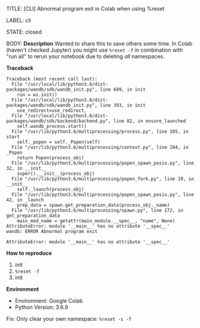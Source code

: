 TITLE:
[CLI]  Abnormal program exit in Colab when using %reset 

LABEL:
cli

STATE:
closed

BODY:
**Description**
Wanted to share this to save others some time. In Colab (haven't checked Jupyter) you might use `%reset -f` in combination with "run all" to rerun your notebook due to deleting *all* namespaces. 

**Traceback**
```
Traceback (most recent call last):
  File "/usr/local/lib/python3.6/dist-packages/wandb/sdk/wandb_init.py", line 689, in init
    run = wi.init()
  File "/usr/local/lib/python3.6/dist-packages/wandb/sdk/wandb_init.py", line 393, in init
    use_redirect=use_redirect,
  File "/usr/local/lib/python3.6/dist-packages/wandb/sdk/backend/backend.py", line 82, in ensure_launched
    self.wandb_process.start()
  File "/usr/lib/python3.6/multiprocessing/process.py", line 105, in start
    self._popen = self._Popen(self)
  File "/usr/lib/python3.6/multiprocessing/context.py", line 284, in _Popen
    return Popen(process_obj)
  File "/usr/lib/python3.6/multiprocessing/popen_spawn_posix.py", line 32, in __init__
    super().__init__(process_obj)
  File "/usr/lib/python3.6/multiprocessing/popen_fork.py", line 19, in __init__
    self._launch(process_obj)
  File "/usr/lib/python3.6/multiprocessing/popen_spawn_posix.py", line 42, in _launch
    prep_data = spawn.get_preparation_data(process_obj._name)
  File "/usr/lib/python3.6/multiprocessing/spawn.py", line 172, in get_preparation_data
    main_mod_name = getattr(main_module.__spec__, "name", None)
AttributeError: module '__main__' has no attribute '__spec__'
wandb: ERROR Abnormal program exit

AttributeError: module '__main__' has no attribute '__spec__'
```

**How to reproduce**
1. init
2. `%reset -f`
3. init

**Environment**
- Environment: Google Colab
- Python Version: 3.6.9

Fix:
Only clear your own namespace:
 `%reset -s -f`

